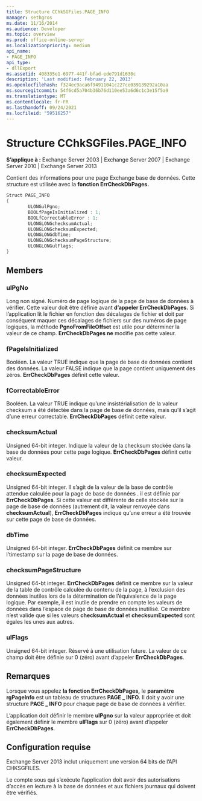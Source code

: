 ```yaml
---
title: Structure CChkSGFiles.PAGE_INFO
manager: sethgros
ms.date: 11/16/2014
ms.audience: Developer
ms.topic: overview
ms.prod: office-online-server
ms.localizationpriority: medium
api_name:
- PAGE_INFO
api_type:
- dllExport
ms.assetid: 408335e1-6977-441f-bfad-ede791d1630c
description: 'Last modified: February 22, 2013'
ms.openlocfilehash: f324ec9aca6f94911041c227ce039139292a10aa
ms.sourcegitcommit: 54f6cd5a704b36b76d110ee53a6d6c1c3e15f5a9
ms.translationtype: MT
ms.contentlocale: fr-FR
ms.lasthandoff: 09/24/2021
ms.locfileid: "59516257"
---
```

# <a name="cchksgfilespage_info-struct"></a>Structure CChkSGFiles.PAGE_INFO

**S’applique à :** Exchange Server 2003 | Exchange Server 2007 | Exchange Server 2010 | Exchange Server 2013
  
Contient des informations pour une page Exchange base de données. Cette structure est utilisée avec la **fonction ErrCheckDbPages.** 
  
```cs
Struct PAGE_INFO  
{
        ULONGulPgno;
        BOOLfPageIsInitialized : 1;
        BOOLfCorrectableError : 1;
        ULONGLONGchecksumActual;
        ULONGLONGchecksumExpected;
        ULONGLONGdbTime;
        ULONGLONGchecksumPageStructure;
        ULONGLONGulFlags;
}

```

## <a name="members"></a>Members

### <a name="ulpgno"></a>ulPgNo
  
Long non signé. Numéro de page logique de la page de base de données à vérifier. Cette valeur doit être définie avant **d’appeler ErrCheckDbPages.** Si l’application lit le fichier en fonction des décalages de fichier et doit par conséquent maquer ces décalages de fichiers sur des numéros de page logiques, la méthode **PgnoFromFileOffset** est utile pour déterminer la valeur de ce champ. **ErrCheckDbPages ne** modifie pas cette valeur. 
    
### <a name="fpageisinitialized"></a>fPageIsInitialized 
  
Booléen. La valeur TRUE indique que la page de base de données contient des données. La valeur FALSE indique que la page contient uniquement des zéros. **ErrCheckDbPages** définit cette valeur. 
    
### <a name="fcorrectableerror"></a>fCorrectableError
  
Booléen. La valeur TRUE indique qu’une insistérialisation de la valeur checksum a été détectée dans la page de base de données, mais qu’il s’agit d’une erreur correctable. **ErrCheckDbPages** définit cette valeur. 
    
### <a name="checksumactual"></a>checksumActual
  
Unsigned 64-bit integer. Indique la valeur de la checksum stockée dans la base de données pour cette page logique. **ErrCheckDbPages** définit cette valeur. 
    
### <a name="checksumexpected"></a>checksumExpected
  
Unsigned 64-bit integer. Il s’agit de la valeur de la base de contrôle attendue calculée pour la page de base de données . il est définie par **ErrCheckDbPages**. Si cette valeur est différente de celle stockée sur la page de base de données (autrement dit, la valeur renvoyée dans **checksumActual**), **ErrCheckDbPages** indique qu’une erreur a été trouvée sur cette page de base de données. 
    
### <a name="dbtime"></a>dbTime
  
Unsigned 64-bit integer. **ErrCheckDbPages** définit ce membre sur l’timestamp sur la page de base de données. 
    
### <a name="checksumpagestructure"></a>checksumPageStructure 
  
Unsigned 64-bt integer. **ErrCheckDbPages** définit ce membre sur la valeur de la table de contrôle calculée du contenu de la page, à l’exclusion des données inutiles lors de la détermination de l’équivalence de la page logique. Par exemple, il est inutile de prendre en compte les valeurs de données dans l’espace de page de base de données inutilisé. Ce membre n’est valide que si les valeurs **checksumActual**  et  **checksumExpected**  sont égales les unes aux autres. 
    
### <a name="ulflags"></a>ulFlags
  
Unsigned 64-bit integer. Réservé à une utilisation future. La valeur de ce champ doit être définie sur 0 (zéro) avant d’appeler **ErrCheckDbPages**.
    
## <a name="remarks"></a>Remarques

Lorsque vous appelez **la fonction ErrCheckDbPages,** le **paramètre rgPageInfo** est un tableau de structures **PAGE \_ INFO.** Il doit y avoir une structure **PAGE \_ INFO** pour chaque page de base de données à vérifier. 
  
L’application doit définir le membre **ulPgno**  sur la valeur appropriée et doit également définir le membre  **ulFlags**  sur 0 (zéro) avant d’appeler **ErrCheckDbPages**. 
  
## <a name="requirements"></a>Configuration requise

Exchange Server 2013 inclut uniquement une version 64 bits de l’API CHKSGFILES.
  
Le compte sous qui s’exécute l’application doit avoir des autorisations d’accès en lecture à la base de données et aux fichiers journaux qui doivent être vérifiés.
  

